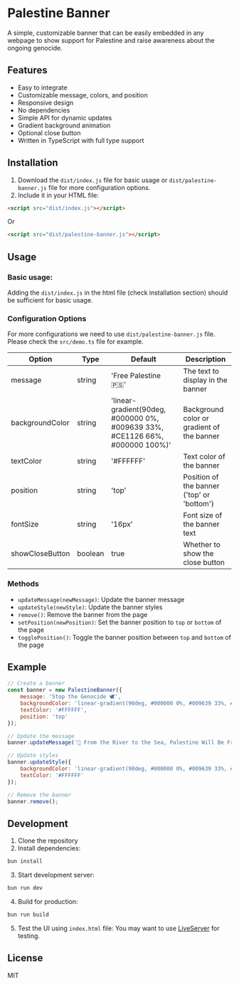 # Palestine Banner

A simple, customizable banner that can be easily embedded in any webpage to show support for Palestine and raise awareness about the ongoing genocide.

## Features

- Easy to integrate
- Customizable message, colors, and position
- Responsive design
- No dependencies
- Simple API for dynamic updates
- Gradient background animation
- Optional close button
- Written in TypeScript with full type support

## Installation

1. Download the `dist/index.js` file for basic usage or `dist/palestine-banner.js` file for more configuration options.
2. Include it in your HTML file:

```html
<script src="dist/index.js"></script>
```

Or

```html
<script src="dist/palestine-banner.js"></script>
```

## Usage

### Basic usage:

Adding the `dist/index.js` in the html file (check installation section) should be sufficient for basic usage.


### Configuration Options

For more configurations we need to use `dist/palestine-banner.js` file.
Please check the `src/demo.ts` file for example.

| Option | Type | Default | Description |
|--------|------|---------|-------------|
| message | string | 'Free Palestine 🇵🇸' | The text to display in the banner |
| backgroundColor | string | 'linear-gradient(90deg, #000000 0%, #009639 33%, #CE1126 66%, #000000 100%)' | Background color or gradient of the banner |
| textColor | string | '#FFFFFF' | Text color of the banner |
| position | string | 'top' | Position of the banner ('top' or 'bottom') |
| fontSize | string | '16px' | Font size of the banner text |
| showCloseButton | boolean | true | Whether to show the close button |

### Methods

- `updateMessage(newMessage)`: Update the banner message
- `updateStyle(newStyle)`: Update the banner styles
- `remove()`: Remove the banner from the page
- `setPosition(newPosition)`: Set the banner position to `top` or `bottom` of the page
- `togglePosition()`: Toggle the banner position between `top` and `bottom` of the page

## Example

```javascript
// Create a banner
const banner = new PalestineBanner({
    message: 'Stop the Genocide 🕊️',
    backgroundColor: 'linear-gradient(90deg, #000000 0%, #009639 33%, #CE1126 66%, #000000 100%)',
    textColor: '#FFFFFF',
    position: 'top'
});

// Update the message
banner.updateMessage('🌊 From the River to the Sea, Palestine Will Be Free! 🇵🇸');

// Update styles
banner.updateStyle({
    backgroundColor: 'linear-gradient(90deg, #000000 0%, #009639 33%, #CE1126 66%, #000000 100%)',
    textColor: '#FFFFFF'
});

// Remove the banner
banner.remove();
```

## Development

1. Clone the repository
2. Install dependencies:
```bash
bun install
```
3. Start development server:
```bash
bun run dev
```
4. Build for production:
```bash
bun run build
```
5. Test the UI using `index.html` file:
You may want to use [LiveServer](https://marketplace.visualstudio.com/items?itemName=ritwickdey.LiveServer) for testing.

## License

MIT
